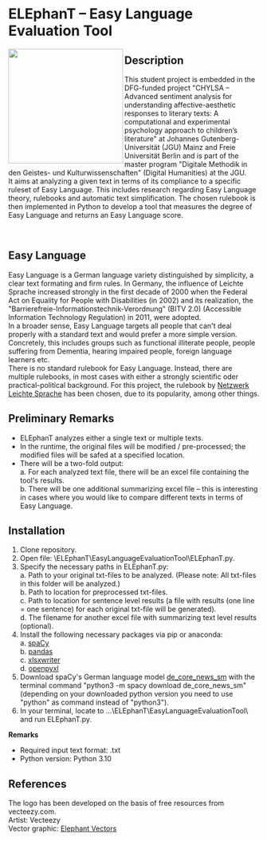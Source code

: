 # ELEphanT – Easy Language Evaluation Tool


<img src="https://user-images.githubusercontent.com/92684499/207819065-a05163e1-6e43-4b3e-a519-19232c4a5175.png" align="left" width="230"/>

## Description
This student project is embedded in the DFG-funded project "CHYLSA – Advanced sentiment analysis for understanding affective-aesthetic responses to literary texts: A computational and experimental psychology approach to children’s literature" at Johannes Gutenberg-Universität (JGU) Mainz and Freie Universität Berlin and is part of the master program "Digitale Methodik in den Geistes- und Kulturwissenschaften" (Digital Humanities) at the JGU. <br> It aims at analyzing a given text in terms of its compliance to a specific ruleset of Easy Language. This includes research regarding Easy Language theory, rulebooks and automatic text simplification. The chosen rulebook is then implemented in Python to develop a tool that measures the degree of Easy Language and returns an Easy Language score.

<br clear="left"/>

## Easy Language
Easy Language is a German language variety distinguished by simplicity, a clear text formating and firm rules. In Germany, the influence of Leichte Sprache increased strongly in the first decade of 2000 when the Federal Act on Equality for People with Disabilities (in 2002) and its realization, the "Barrierefreie-Informationstechnik-Verordnung" (BITV 2.0) (Accessible Information Technology Regulation) in 2011, were adopted. <br>
In a broader sense, Easy Language targets all people that can't deal properly with a standard text and would prefer a more simple version. Concretely, this includes groups such as functional illiterate people, people suffering from Dementia, hearing impaired people, foreign language learners etc. <br>
There is no standard rulebook for Easy Language. Instead, there are multiple rulebooks, in most cases with either a strongly scientific oder practical-political background. For this project, the rulebook by [Netzwerk Leichte Sprache](https://www.leichte-sprache.org/wp-content/uploads/2017/11/Regeln_Leichte_Sprache.pdf) has been chosen, due to its popularity, among other things.

## Preliminary Remarks
- ELEphanT analyzes either a single text or multiple texts.
- In the runtime, the original files will be modified / pre-processed; the modified files will be safed at a specified location.
- There will be a two-fold output: <br>
    a. For each analyzed text file, there will be an excel file containing the tool's results. <br>
    b. There will be one additional summarizing excel file – this is interesting in cases where you would like to compare different texts in terms of Easy Language.

## Installation   
1. Clone repository.
2. Open file: \ELEphanT\EasyLanguageEvaluationTool\ELEphanT.py.
3. Specify the necessary paths in ELEphanT.py: <br>
    a. Path to your original txt-files to be analyzed. (Please note: All txt-files in this folder will be analyzed.) <br>
    b. Path to location for preprocessed txt-files. <br>
    c. Path to location for sentence level results (a file with results (one line = one sentence) for each original txt-file will be generated). <br>
    d. The filename for another excel file with summarizing text level results (optional).
4. Install the following necessary packages via pip or anaconda: <br>
    a. [spaCy](https://spacy.io/usage) <br>
    b. [pandas](https://pandas.pydata.org/docs/getting_started/install.html) <br>
    c. [xlsxwriter](https://pypi.org/project/XlsxWriter/) <br>
    d. [openpyxl](https://pypi.org/project/openpyxl/)
5. Download spaCy's German language model [de_core_news_sm](https://spacy.io/models/de#de_core_news_sm) with the terminal command "python3 -m spacy download de_core_news_sm" (depending on your downloaded python version you need to use "python" as command instead of "python3").
6. In your terminal, locate to ...\ELEphanT\EasyLanguageEvaluationTool\ and run ELEphanT.py.

**Remarks**
- Required input text format: .txt
- Python version: Python 3.10

## References
The logo has been developed on the basis of free resources from vecteezy.com. <br>
Artist: Vecteezy <br>
Vector graphic: [Elephant Vectors](https://www.vecteezy.com/vector-art/2485692-elephant-kids-coloring-page-great-for-beginner-coloring-book)
